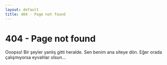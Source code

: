 ```yaml
---
layout: default
title: 404 - Page not found
---
```

404 - Page not found
====================
Ooopss! Bir şeyler yanlış gitti heralde. Sen benim ana siteye dön. Eğer orada çalışmıyorsa eyvahlar olsun...
